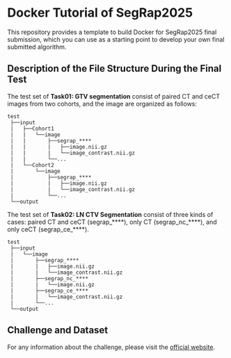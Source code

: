 # Docker Tutorial of SegRap2025
This repository provides a template to build Docker for SegRap2025 final submission, which you can use as a 
starting point to develop your own final submitted algorithm.

## Description of the File Structure During the Final Test
The test set of **Task01: GTV segmentation** consist of paired CT and ceCT images from two cohorts, and the image are organized as follows:
```
test
 ├──input
 |   ├──Cohort1
 |   |   └──image
 |   |       ├──segrap_****
 |   |       |   ├──image.nii.gz
 |   |       |   └──image_contrast.nii.gz
 |   |       └──...
 |   └──Cohort2
 |       └──image
 |           ├──segrap_****
 |           |   ├──image.nii.gz
 |           |   └──image_contrast.nii.gz
 |           └──...
 └──output
```
The test set of **Task02: LN CTV Segmentation** consist of three kinds of cases: paired CT and ceCT (segrap_\*\*\*\*), only CT (segrap_nc_\*\*\*\*), and only ceCT (segrap_ce_\*\*\*\*).
```
test
 ├──input
 |   └──image
 |       ├──segrap_****
 |       |   ├──image.nii.gz
 |       |   └──image_contrast.nii.gz
 |       ├──segrap_nc_****
 |       |   └──image.nii.gz
 |       ├──segrap_ce_****
 |       |   └──image_contrast.nii.gz
 |       └──...
 └──output
```

## Challenge and Dataset
For any information about the challenge, please visit the [official website](https://hilab-git.github.io/SegRap2025_Challenge/).

